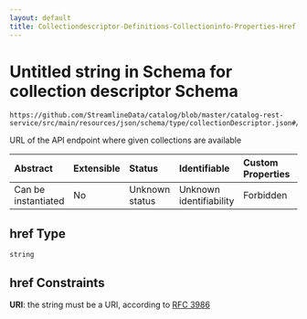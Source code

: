 ```yaml
---
layout: default
title: Collectiondescriptor-Definitions-Collectioninfo-Properties-Href
---
```


# Untitled string in Schema for collection descriptor Schema

```text
https://github.com/StreamlineData/catalog/blob/master/catalog-rest-service/src/main/resources/json/schema/type/collectionDescriptor.json#/definitions/collectionInfo/properties/href
```

URL of the API endpoint where given collections are available

| Abstract | Extensible | Status | Identifiable | Custom Properties | Additional Properties | Access Restrictions | Defined In |
| :--- | :--- | :--- | :--- | :--- | :--- | :--- | :--- |
| Can be instantiated | No | Unknown status | Unknown identifiability | Forbidden | Allowed | none | [collectionDescriptor.json\*](collectiondescriptor.md) |

## href Type

`string`

## href Constraints

**URI**: the string must be a URI, according to [RFC 3986](https://tools.ietf.org/html/rfc3986)

